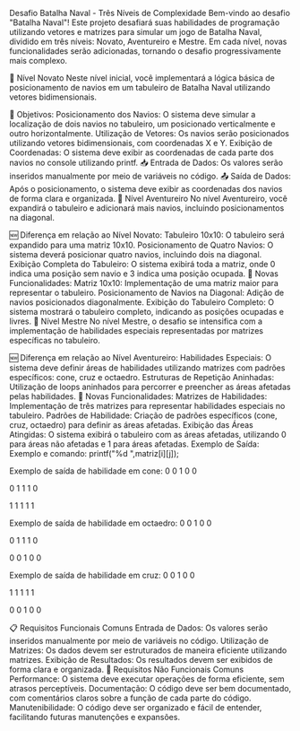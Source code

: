 Desafio Batalha Naval - Três Níveis de Complexidade
Bem-vindo ao desafio "Batalha Naval"! Este projeto desafiará suas habilidades de programação utilizando vetores e matrizes para simular um jogo de Batalha Naval, dividido em três níveis: Novato, Aventureiro e Mestre. Em cada nível, novas funcionalidades serão adicionadas, tornando o desafio progressivamente mais complexo.

🏅 Nível Novato
Neste nível inicial, você implementará a lógica básica de posicionamento de navios em um tabuleiro de Batalha Naval utilizando vetores bidimensionais.

🚩 Objetivos:
Posicionamento dos Navios: O sistema deve simular a localização de dois navios no tabuleiro, um posicionado verticalmente e outro horizontalmente.
Utilização de Vetores: Os navios serão posicionados utilizando vetores bidimensionais, com coordenadas X e Y.
Exibição de Coordenadas: O sistema deve exibir as coordenadas de cada parte dos navios no console utilizando printf.
📥 Entrada de Dados:
Os valores serão inseridos manualmente por meio de variáveis no código.
📤 Saída de Dados:
Após o posicionamento, o sistema deve exibir as coordenadas dos navios de forma clara e organizada.
🏅 Nível Aventureiro
No nível Aventureiro, você expandirá o tabuleiro e adicionará mais navios, incluindo posicionamentos na diagonal.

🆕 Diferença em relação ao Nível Novato:
Tabuleiro 10x10: O tabuleiro será expandido para uma matriz 10x10.
Posicionamento de Quatro Navios: O sistema deverá posicionar quatro navios, incluindo dois na diagonal.
Exibição Completa do Tabuleiro: O sistema exibirá toda a matriz, onde 0 indica uma posição sem navio e 3 indica uma posição ocupada.
🚩 Novas Funcionalidades:
Matriz 10x10: Implementação de uma matriz maior para representar o tabuleiro.
Posicionamento de Navios na Diagonal: Adição de navios posicionados diagonalmente.
Exibição do Tabuleiro Completo: O sistema mostrará o tabuleiro completo, indicando as posições ocupadas e livres.
🏅 Nível Mestre
No nível Mestre, o desafio se intensifica com a implementação de habilidades especiais representadas por matrizes específicas no tabuleiro.

🆕 Diferença em relação ao Nível Aventureiro:
Habilidades Especiais: O sistema deve definir áreas de habilidades utilizando matrizes com padrões específicos: cone, cruz e octaedro.
Estruturas de Repetição Aninhadas: Utilização de loops aninhados para percorrer e preencher as áreas afetadas pelas habilidades.
🚩 Novas Funcionalidades:
Matrizes de Habilidades: Implementação de três matrizes para representar habilidades especiais no tabuleiro.
Padrões de Habilidade: Criação de padrões específicos (cone, cruz, octaedro) para definir as áreas afetadas.
Exibição das Áreas Atingidas: O sistema exibirá o tabuleiro com as áreas afetadas, utilizando 0 para áreas não afetadas e 1 para áreas afetadas.
Exemplo de Saída:
Exemplo e comando: printf("%d ",matriz[i][j]);

Exemplo de saída de habilidade em cone:
0 0 1 0 0

0 1 1 1 0

1 1 1 1 1

Exemplo de saída de habilidade em octaedro:
0 0 1 0 0

0 1 1 1 0

0 0 1 0 0

Exemplo de saída de habilidade em cruz:
0 0 1 0 0

1 1 1 1 1

0 0 1 0 0

📋 Requisitos Funcionais Comuns
Entrada de Dados: Os valores serão inseridos manualmente por meio de variáveis no código.
Utilização de Matrizes: Os dados devem ser estruturados de maneira eficiente utilizando matrizes.
Exibição de Resultados: Os resultados devem ser exibidos de forma clara e organizada.
📌 Requisitos Não Funcionais Comuns
Performance: O sistema deve executar operações de forma eficiente, sem atrasos perceptíveis.
Documentação: O código deve ser bem documentado, com comentários claros sobre a função de cada parte do código.
Manutenibilidade: O código deve ser organizado e fácil de entender, facilitando futuras manutenções e expansões.
